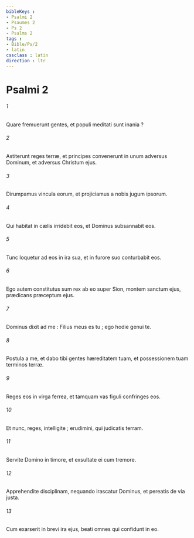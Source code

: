 ```yaml
---
bibleKeys : 
- Psalmi 2
- Psaumes 2
- Ps 2
- Psalms 2
tags : 
- Bible/Ps/2
- latin
cssclass : latin
direction : ltr
---
```


# Psalmi 2

###### 1
Quare fremuerunt gentes, et populi meditati sunt inania ?
###### 2
Astiterunt reges terræ, et principes convenerunt in unum adversus Dominum, et adversus Christum ejus.
###### 3
Dirumpamus vincula eorum, et projiciamus a nobis jugum ipsorum.
###### 4
Qui habitat in cælis irridebit eos, et Dominus subsannabit eos.
###### 5
Tunc loquetur ad eos in ira sua, et in furore suo conturbabit eos.
###### 6
Ego autem constitutus sum rex ab eo super Sion, montem sanctum ejus, prædicans præceptum ejus.
###### 7
Dominus dixit ad me : Filius meus es tu ; ego hodie genui te.
###### 8
Postula a me, et dabo tibi gentes hæreditatem tuam, et possessionem tuam terminos terræ.
###### 9
Reges eos in virga ferrea, et tamquam vas figuli confringes eos.
###### 10
Et nunc, reges, intelligite ; erudimini, qui judicatis terram.
###### 11
Servite Domino in timore, et exsultate ei cum tremore.
###### 12
Apprehendite disciplinam, nequando irascatur Dominus, et pereatis de via justa.
###### 13
Cum exarserit in brevi ira ejus, beati omnes qui confidunt in eo.
